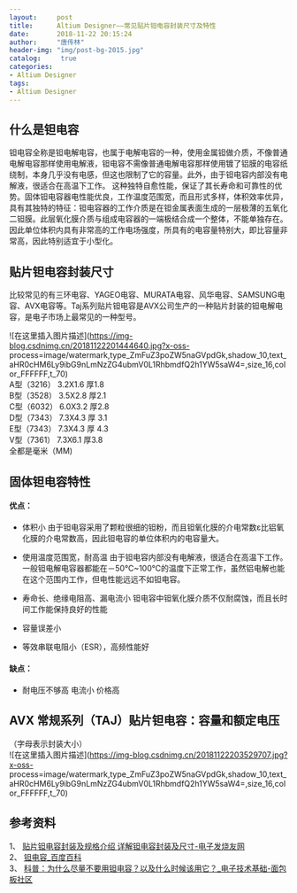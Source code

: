```yaml
---
layout:		post
title: 		Altium Designer——常见贴片钽电容封装尺寸及特性
date: 		2018-11-22 20:15:24
author:		"唐传林"
header-img: "img/post-bg-2015.jpg"
catalog:	 true
categories:
- Altium Designer
tags:
- Altium Designer
---
```

##  什么是钽电容

钽电容全称是钽电解电容，也属于电解电容的一种，使用金属钽做介质，不像普通电解电容那样使用电解液，钽电容不需像普通电解电容那样使用镀了铝膜的电容纸绕制，本身几乎没有电感，但这也限制了它的容量。此外，由于钽电容内部没有电解液，很适合在高温下工作。
这种独特自愈性能，保证了其长寿命和可靠性的优势。固体钽电容器电性能优良，工作温度范围宽，而且形式多样，体积效率优异，具有其独特的特征：钽电容器的工作介质是在钽金属表面生成的一层极薄的五氧化二钽膜。此层氧化膜介质与组成电容器的一端极结合成一个整体，不能单独存在。因此单位体积内具有非常高的工作电场强度，所具有的电容量特别大，即比容量非常高，因此特别适宜于小型化。

##  贴片钽电容封装尺寸

比较常见的有三环电容、YAGEO电容、MURATA电容、风华电容、SAMSUNG电容、AVX电容等。Taj系列贴片钽电容是AVX公司生产的一种贴片封装的钽电解电容，是电子市场上最常见的一种型号。

![在这里插入图片描述](https://img-blog.csdnimg.cn/20181122201444640.jpg?x-oss-
process=image/watermark,type_ZmFuZ3poZW5naGVpdGk,shadow_10,text_aHR0cHM6Ly9ibG9nLmNzZG4ubmV0L1RhbmdfQ2h1YW5saW4=,size_16,color_FFFFFF,t_70)  
A型（3216） 3.2X1.6 厚1.8  
B型（3528） 3.5X2.8 厚2.1  
C型（6032） 6.0X3.2 厚2.8  
D型（7343） 7.3X4.3 厚 3.1  
E型（7343） 7.3X4.3 厚 4.3  
V型（7361） 7.3X6.1 厚3.8  
全都是毫米（MM)

##  固体钽电容特性

####  优点：

  * 体积小 由于钽电容采用了颗粒很细的钽粉，而且钽氧化膜的介电常数ε比铝氧化膜的介电常数高，因此钽电容的单位体积内的电容量大。 

  * 使用温度范围宽，耐高温 由于钽电容内部没有电解液，很适合在高温下工作。一般钽电解电容器都能在－50℃~100℃的温度下正常工作，虽然铝电解也能在这个范围内工作，但电性能远远不如钽电容。 

  * 寿命长、绝缘电阻高、漏电流小 钽电容中钽氧化膜介质不仅耐腐蚀，而且长时间工作能保持良好的性能 

  * 容量误差小 

  * 等效串联电阻小（ESR），高频性能好 

####  缺点：

  * 耐电压不够高 电流小 价格高 

##  AVX 常规系列（TAJ）贴片钽电容：容量和额定电压

（字母表示封装大小）  
![在这里插入图片描述](https://img-blog.csdnimg.cn/20181122203529707.jpg?x-oss-
process=image/watermark,type_ZmFuZ3poZW5naGVpdGk,shadow_10,text_aHR0cHM6Ly9ibG9nLmNzZG4ubmV0L1RhbmdfQ2h1YW5saW4=,size_16,color_FFFFFF,t_70)

##  参考资料

1、 [ 贴片钽电容封装及规格介绍 详解钽电容封装及尺寸-电子发烧友网
](http://m.elecfans.com/article/728153.html)  
2、 [ 钽电容_百度百科
](https://baike.baidu.com/item/%E9%92%BD%E7%94%B5%E5%AE%B9/4580792)  
3、 [ 科普：为什么尽量不要用钽电容？以及什么时候该用它？_电子技术基础-面包板社区
](https://forum.mianbaoban.cn/topic/63694_1_1.html)

